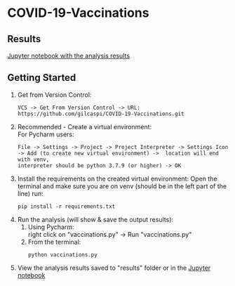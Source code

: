 # COVID-19-Vaccinations

## Results 
[Jupyter notebook with the analysis results](vaccinations.ipynb)

## Getting Started 
1. Get from Version Control: 
    ```
    VCS -> Get From Version Control -> URL: https://github.com/gilcaspi/COVID-19-Vaccinations.git
    ```
2. Recommended - Create a virtual environment: <br>
    For Pycharm users: 
    ```
    File -> Settings -> Project -> Project Interpreter -> Settings Icon
    -> Add (to create new virtual environment) ->  location will end with venv,
    interpreter should be python 3.7.9 (or higher) -> OK
    ```
3. Install the requirements on the created virtual environment: 
    Open the terminal and make sure you are on venv (should be in the left part of the line)
    run: 
    ```
    pip install -r requirements.txt 
    ```
4.  Run the analysis (will show & save the output results): <br>
    1. Using Pycharm: <br> 
        right click on "vaccinations.py" -> Run "vaccinations.py"
    2. From the terminal: 
        ```
        python vaccinations.py  
        ```
5. View the analysis results saved to "results" folder or in the [Jupyter notebook](vaccinations.ipynb)
